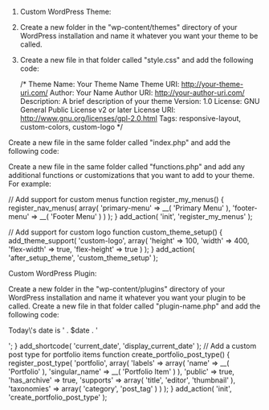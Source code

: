 
1. Custom WordPress Theme:

2. Create a new folder in the "wp-content/themes" directory of your WordPress installation and name it whatever you want your theme to be called.

3. Create a new file in that folder called "style.css" and add the following code:

   /*
   Theme Name: Your Theme Name
   Theme URI: http://your-theme-uri.com/
   Author: Your Name
   Author URI: http://your-author-uri.com/
   Description: A brief description of your theme
   Version: 1.0
   License: GNU General Public License v2 or later
   License URI: http://www.gnu.org/licenses/gpl-2.0.html
   Tags: responsive-layout, custom-colors, custom-logo
   */


Create a new file in the same folder called "index.php" and add the following code:

<?php get_header(); ?>
<main>
  <!-- Your main content goes here -->
</main>
<?php get_footer(); ?>


Create a new file in the same folder called "functions.php" and add any additional functions or customizations that you want to add to your theme. For example:


// Add support for custom menus
function register_my_menus() {
  register_nav_menus(
    array(
      'primary-menu' => __( 'Primary Menu' ),
      'footer-menu' => __( 'Footer Menu' )
    )
  );
}
add_action( 'init', 'register_my_menus' );

// Add support for custom logo
function custom_theme_setup() {
  add_theme_support( 'custom-logo', array(
    'height'      => 100,
    'width'       => 400,
    'flex-width'  => true,
    'flex-height' => true
  ) );
}
add_action( 'after_setup_theme', 'custom_theme_setup' );


Custom WordPress Plugin:

Create a new folder in the "wp-content/plugins" directory of your WordPress installation and name it whatever you want your plugin to be called.
Create a new file in that folder called "plugin-name.php" and add the following code:


<?php
/**
 * Plugin Name: Plugin Name
 * Plugin URI: http://your-plugin-uri.com/
 * Description: A brief description of your plugin
 * Version: 1.0
 * Author: Your Name
 * Author URI: http://your-author-uri.com/
 * License: GPL2
 */

// Your plugin code goes here


Add any additional functions or customizations that you want to add to your plugin. For example:

// Add a shortcode for displaying the current date
function display_current_date() {
  $date = date( 'F j, Y' );
  return '<p>Today\'s date is ' . $date . '</p>';
}
add_shortcode( 'current_date', 'display_current_date' );

// Add a custom post type for portfolio items
function create_portfolio_post_type() {
  register_post_type( 'portfolio',
    array(
      'labels' => array(
        'name' => __( 'Portfolio' ),
        'singular_name' => __( 'Portfolio Item' )
      ),
      'public' => true,
      'has_archive' => true,
      'supports' => array( 'title', 'editor', 'thumbnail' ),
      'taxonomies' => array( 'category', 'post_tag' )
    )
  );
}
add_action( 'init', 'create_portfolio_post_type' );


